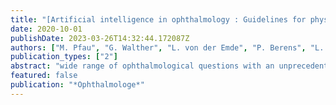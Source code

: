 ```yaml
---
title: "[Artificial intelligence in ophthalmology : Guidelines for physicians for the critical evaluation of studies]"
date: 2020-10-01
publishDate: 2023-03-26T14:32:44.172087Z
authors: ["M. Pfau", "G. Walther", "L. von der Emde", "P. Berens", "L. Faes", "M. Fleckenstein", "T. F. C. Heeren", "K. m", "S. H. nzel", "P. L. ller", "P. M. Maloca", "S. M. Waldstein", "M. W. M. Wintergerst", "S. Schmitz-Valckenberg", "R. P. Finger", "F. G. Holz"]
publication_types: ["2"]
abstract: "wide range of ophthalmological questions with an unprecedented precision. Which criteria must be considered for the evaluation of AI-related studies in ophthalmology? subjects). The data were analyzed with nested cross-validation (for learning algorithm selection and hyperparameter optimization). mean absolute error (MAE, 95% confidence interval, CI of 0.142 LogMAR [0.077; 0.207]). Healthy versus diseased eyes could be classified in the test data-set with an agreement of 0.92 (Cohen's kappa). The exemplary incorrect learning algorithm and variable selection resulted in an MAE for visual acuity prediction of 0.229 LogMAR [0.150; 0.309] for the test data-set. The drastic overfitting became obvious on comparison of the MAE with the null model MAE (0.235 LogMAR [0.148; 0.322]). null or reference model can obscure the actual goodness-of-fit of AI models. The illustrated pitfalls can help clinicians to identify such shortcomings. zision. cksichtigt werden? Probanden). Die Daten wurden mit verschachtelter Kreuzvalidierung (zur Lernalgorithmusauswahl und Hyperparameteroptimierung) analysiert. beranpassung offensichtlich. nglichkeiten zu erkennen."
featured: false
publication: "*Ophthalmologe*"
---
```


